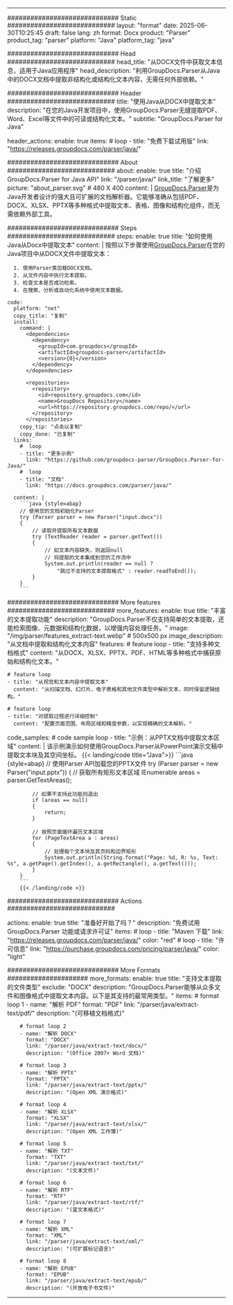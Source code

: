 


---
############################# Static ############################
layout: "format"
date:  2025-06-30T10:25:45
draft: false
lang: zh
format: Docx
product: "Parser"
product_tag: "parser"
platform: "Java"
platform_tag: "java"

############################# Head ############################
head_title: "从DOCX文件中获取文本信息，适用于Java应用程序"
head_description: "利用GroupDocs.Parser从Java中的DOCX文档中提取非结构化或结构化文本内容，无需任何外部依赖。"

############################# Header ############################
title: "使用Java从DOCX中提取文本" 
description: "在您的Java开发项目中，使用GroupDocs.Parser无缝提取PDF、Word、Excel等文件中的可读或结构化文本。"
subtitle: "GroupDocs.Parser for Java" 

header_actions:
  enable: true
  items:
    #  loop
    - title: "免费下载试用版"
      link: "https://releases.groupdocs.com/parser/java/"
      
############################# About ############################
about:
    enable: true
    title: "介绍GroupDocs.Parser for Java API"
    link: "/parser/java/"
    link_title: "了解更多"
    picture: "about_parser.svg" # 480 X 400
    content: |
       [GroupDocs.Parser](/parser/java/)是为Java开发者设计的强大且可扩展的文档解析器。它能够准确从包括PDF、DOCX、XLSX、PPTX等多种格式中提取文本、表格、图像和结构化组件，而无需依赖外部工具。

############################# Steps ############################
steps:
    enable: true
    title: "如何使用Java从Docx中提取文本"
    content: |
      按照以下步骤使用[GroupDocs.Parser](/parser/java/)在您的Java项目中从DOCX文件中提取文本：
      
      1. 使用Parser类加载DOCX文档。
      2. 从文件内容中执行文本提取。
      3. 检查文本是否成功检索。
      4. 在搜索、分析或自动化系统中使用文本数据。
   
    code:
      platform: "net"
      copy_title: "复制"
      install:
        command: |
          <dependencies>
            <dependency>
              <groupId>com.groupdocs</groupId>
              <artifactId>groupdocs-parser</artifactId>
              <version>{0}</version>
            </dependency>
          </dependencies>

          <repositories>
            <repository>
              <id>repository.groupdocs.com</id>
              <name>GroupDocs Repository</name>
              <url>https://repository.groupdocs.com/repo/</url>
            </repository>
          </repositories>
        copy_tip: "点击以复制"
        copy_done: "已复制"
      links:
        #  loop
        - title: "更多示例"
          link: "https://github.com/groupdocs-parser/GroupDocs.Parser-for-Java/"
        #  loop
        - title: "文档"
          link: "https://docs.groupdocs.com/parser/java/"
          
      content: |
        ```java {style=abap}
        // 使用您的文档初始化Parser
        try (Parser parser = new Parser("input.docx"))
        {
            // 读取并提取所有文本数据
            try (TextReader reader = parser.getText())
            {
                // 如文本内容缺失，则返回null
                // 将提取的文本集成到您的工作流中
                System.out.println(reader == null ? 
                    "跳过不支持的文本提取格式" : reader.readToEnd());
            }
        }
        ```            

############################# More features ############################
more_features:
  enable: true
  title: "丰富的文本提取功能"
  description: "GroupDocs.Parser不仅支持简单的文本提取，还能检索图像、元数据和结构化数据，以增强内容处理任务。"
  image: "/img/parser/features_extract-text.webp" # 500x500 px
  image_description: "从文档中提取和结构化文本内容"
  features:
    # feature loop
    - title: "支持多种文档格式"
      content: "从DOCX、XLSX、PPTX、PDF、HTML等多种格式中捕获原始和结构化文本。"

    # feature loop
    - title: "从视觉和文本内容中提取文本"
      content: "从扫描文档、幻灯片、电子表格和其他文件类型中解析文本，同时保留逻辑结构。"

    # feature loop
    - title: "对提取过程进行详细控制"
      content: "配置页面范围、布局区域和精度参数，以实现精确的文本解析。"
      
  code_samples:
    # code sample loop
    - title: "示例：从PPTX文档中提取文本区域"
      content: |
        该示例演示如何使用GroupDocs.Parser从PowerPoint演示文稿中提取文本块及其空间坐标。
        {{< landing/code title="Java">}}
        ```java {style=abap}
        //  使用Parser API加载您的PPTX文件
        try (Parser parser = new Parser("input.pptx"))
        {
            // 获取所有矩形文本区域
            IEnumerable<PageTextArea> areas = parser.GetTextAreas();

            // 如果不支持此功能则退出
            if (areas == null)
            {
                return;
            }

            // 按照页面循环遍历文本区域
            for (PageTextArea a : areas)
            {
                // 处理每个文本块及其页码和边界矩形
                System.out.println(String.format("Page: %d, R: %s, Text: %s", a.getPage().getIndex(), a.getRectangle(), a.getText()));
            }
        }
        ```
        {{< /landing/code >}}


############################# Actions ############################

actions:
  enable: true
  title: "准备好开始了吗？"
  description: "免费试用 GroupDocs.Parser 功能或请求许可证"
  items:
    #  loop
    - title: "Maven 下载"
      link: "https://releases.groupdocs.com/parser/java/"
      color: "red"
        #  loop
    - title: "许可信息"
      link: "https://purchase.groupdocs.com/pricing/parser/java/"
      color: "light"


############################# More Formats #####################
more_formats:
    enable: true
    title: "支持文本提取的文件类型"
    exclude: "DOCX"
    description: "GroupDocs.Parser能够从众多文件和图像格式中提取文本内容。以下是其支持的最常用类型。"
    items: 
        # format loop 1
        - name: "解析 PDF"
          format: "PDF"
          link: "/parser/java/extract-text/pdf/"
          description: "(可移植文档格式)"
          
        # format loop 2
        - name: "解析 DOCX"
          format: "DOCX"
          link: "/parser/java/extract-text/docx/"
          description: "(Office 2007+ Word 文档)"
          
        # format loop 3
        - name: "解析 PPTX"
          format: "PPTX"
          link: "/parser/java/extract-text/pptx/"
          description: "(Open XML 演示格式)"
          
        # format loop 4
        - name: "解析 XLSX"
          format: "XLSX"
          link: "/parser/java/extract-text/xlsx/"
          description: "(Open XML 工作簿)"
          
        # format loop 5
        - name: "解析 TXT"
          format: "TXT"
          link: "/parser/java/extract-text/txt/"
          description: "(文本文件)"
          
        # format loop 6
        - name: "解析 RTF"
          format: "RTF"
          link: "/parser/java/extract-text/rtf/"
          description: "(富文本格式)"
          
        # format loop 7
        - name: "解析 XML"
          format: "XML"
          link: "/parser/java/extract-text/xml/"
          description: "(可扩展标记语言)"
          
        # format loop 8
        - name: "解析 EPUB"
          format: "EPUB"
          link: "/parser/java/extract-text/epub/"
          description: "(开放电子书文件)"
         
          

---